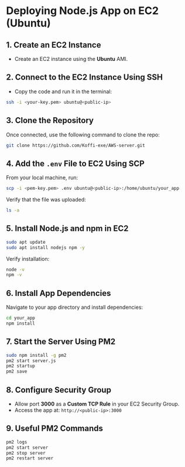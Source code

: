 # Deploying Node.js App on EC2 (Ubuntu)

## 1. Create an EC2 Instance
- Create an EC2 instance using the **Ubuntu** AMI.

## 2. Connect to the EC2 Instance Using SSH
- Copy the code and run it in the terminal:

```bash
ssh -i <your-key.pem> ubuntu@<public-ip>
```

## 3. Clone the Repository

Once connected, use the following command to clone the repo:

```bash
git clone https://github.com/Koffi-exe/AWS-server.git
```

## 4. Add the `.env` File to EC2 Using SCP

From your local machine, run:

```bash
scp -i <pem-key.pem> .env ubuntu@<public-ip>:/home/ubuntu/your_app
```

Verify that the file was uploaded:

```bash
ls -a
```

## 5. Install Node.js and npm in EC2

```bash
sudo apt update
sudo apt install nodejs npm -y
```

Verify installation:

```bash
node -v
npm -v
```

## 6. Install App Dependencies

Navigate to your app directory and install dependencies:

```bash
cd your_app
npm install
```

## 7. Start the Server Using PM2

```bash
sudo npm install -g pm2
pm2 start server.js
pm2 startup
pm2 save
```

## 8. Configure Security Group

- Allow port **3000** as a **Custom TCP Rule** in your EC2 Security Group.
- Access the app at: `http://<public-ip>:3000`

## 9. Useful PM2 Commands

```bash
pm2 logs
pm2 start server
pm2 stop server
pm2 restart server
```
